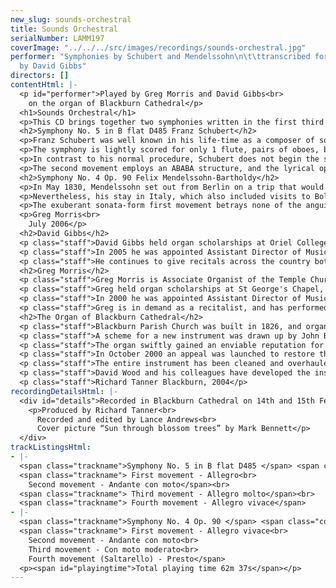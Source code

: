 ```yaml
---
new_slug: sounds-orchestral
title: Sounds Orchestral
serialNumber: LAMM197
coverImage: "../../../src/images/recordings/sounds-orchestral.jpg"
performer: "Symphonies by Schubert and Mendelssohn\n\t\ttranscribed for Organ Duet
  by David Gibbs"
directors: []
contentHtml: |-
  <p id="performer">Played by Greg Morris and David Gibbs<br>
    on the organ of Blackburn Cathedral</p>
  <h1>Sounds Orchestral</h1>
  <p>This CD brings together two symphonies written in the first third of the 19th century, at a time when composers were struggling to come to terms with the vastly expanded symphonic horizons revealed by Beethoven, and Romantic influences from other art forms such as literature were beginning to make their presence felt in music. Although both Schubert and Mendelssohn showed certain Romantic tendencies in their works (for example Schubert in his vast output of songs, Mendelssohn in the programmatic input which influenced some of his works) both also remained true to classical ideals of formal balance.</p>
  <h2>Symphony No. 5 in B flat D485 Franz Schubert</h2>
  <p>Franz Schubert was well known in his life-time as a composer of songs, and piano and chamber music, but the much less marketable genre of the symphony held a life-long fascination for him - in a letter to his publisher he described such works as “strivings after the highest in art”. His first symphony was composed when he was only 16, and by the time he was 19 he had composed another five. Of these early symphonies, the fifth is perhaps the best known. It was finished on 3rd October 1816, and performed shortly afterwards by a private orchestra which had evolved from the Schubert family string quartet.</p>
  <p>The symphony is lightly scored for only 1 flute, pairs of oboes, bassoons and horns, and strings. It followed on remarkably quickly from the fourth symphony, the only one of Schubert’s completed symphonies in a minor key, which he titled “Tragic”. The fifth is completely different in character. It is a sunny, graceful, beautifully balanced piece, and very much a “Classical” rather than “Romantic” symphony - it is definitely not a response by the young Schubert to the challenge presented by Beethoven’s symphonies, but rather a delightfully fresh and invigorating look back at the world of Mozart and Haydn. Commentators have pointed out the similarities between this piece and Mozart’s 40th Symphony in G minor, and indeed Schubert?s work does seem to be heavily influenced by the older master, particularly in the 1st and 3rd movements. However, for all the similarities of forms, harmonic progressions and themes, the mood of Schubert’s masterpiece is a world away from the nervous tension which characterises the first movement of Mozart’s 40th.</p>
  <p>In contrast to his normal procedure, Schubert does not begin the symphony with a slow introduction. Instead, four wind chords (a progression which later forms a crucial part in the development section) and a dancing violin scale lead straight into the graceful first theme. The violin melody itself is beautiful enough, but the dialogue with the cellos adds a spirited extra dimension to the texture. The second subject is more stepwise and lyrical, and Schubert uses the two themes to create a wonderfully compact sonata-form movement.</p>
  <p>The second movement employs an ABABA structure, and the lyrical opening theme displays Schubert’s skill for writing tuneful melodies. Schubert employs one of his favourite key relationships to introduce the second theme, which appears in C flat major, a major third below the tonic. This theme contrasts with the first in the sense that it incorporates much more dialogue. The lively minuet and trio does have striking similarities to that of Mozart’s 40th Symphony, although it avoids the off-beat accents of that movement. But perhaps the crowning glory of the symphony is the finale, which in its lightness and delicacy compares favourably with anything similar composed by Mozart. The themes are beautifully constructed, and they are developed in an enterprising fashion. A barn-storming finale it is not, but a movement full of humour and delicacy it most definitely is, and it is a perfectly weighted conclusion to this most classical of Schubert’s symphonies.</p>
  <h2>Symphony No. 4 Op. 90 Felix Mendelssohn-Bartholdy</h2>
  <p>In May 1830, Mendelssohn set out from Berlin on a trip that would take him through much of Italy – although because he visited Goethe in Weimar and also the cities of Munich, Salzurg, Linz, Vienna and Budapest, he did not in fact arrive in Venice until 10th October. However, the city made a vivid impression on him, as a letter home reveals: “Italy at last. And what I have all my life considered as the greatest possible felicity is now begun and I am basking in it.” Although the churches, the landscape and most of all the art impressed Mendelssohn, he was rather less complimentary about the music: “As I was earnestly contemplating the delightful evening landscape with its trees and angels among the boughs, the organ commenced. The sound was at first quite in harmony with my feelings: but the second, third, and in fact all the rest quickly roused me from my reveries and sent me straight home for the man was playing in church, and during divine service, and in front of respectable people thus: [he quotes a trite tune] and with the Martyrdom of St Peter close beside him.”</p>
  <p>Nevertheless, his stay in Italy, which also included visits to Bologna, Florence, Rome and Naples, provided Mendelssohn with the inspiration to write one of the classic works of the 19th-century symphonic repertoire - he himself stated that “all of Italy features in this work”. But although Mendelssohn began work on the symphony during his Italian journeys, it took a commission from the Royal Philharmonic Society in London for “a symphony, an overture and a vocal piece for the society, for which he be offered the sum of one hundred guineas” to provide the impetus for Mendelssohn to actually complete the work. Mendelssohn conducted the first performance of the work in London on May 13 1833, but the work was never to be published or performed in his native Germany in his own lifetime. Curiously enough, although musicians, critics and audiences have long loved the Italian Symphony, Mendelssohn himself remained dissatisfied with it, and intended to make thorough revisions to the first and last movements, a project he was unable to carry out. If the revisions he intended would have really improved the score, one can only imagine the popularity the work would have now!</p>
  <p>The exuberant sonata-form first movement betrays none of the anguish which Mendelssohn went through during its composition, but rather seems to reflect the sunny Italian landscape which so impressed Mendelssohn. The second movement, akin to the Allegretto in Beethoven’s 7th Symphony, was probably inspired by a religious procession which Mendelssohn witnessed in Naples. The dreamy Minuet contrasts with the more rhythmically driven trio, the music of which returns in an intriguing coda. And best of all is the minor-key finale, entitled Salterello after a Roman dance, but perhaps also drawing on inspiration from the Neapolitan Tarantella - a dance so called because it was believed the cure for a tarantula bite was to keep the patient in perpetual motion! The movement is certainly a thrilling and lively close to this inspiring Symphony.</p>
  <p>Greg Morris<br>
    July 2006</p>
  <h2>David Gibbs</h2>
  <p class="staff">David Gibbs held organ scholarships at Oriel College, Oxford and York Minster and is a holder of the FRCO diploma. In September 2000 he was appointed Assistant Organist at Carlisle Cathedral, where his principal duties were to accompany the Cathedral Choir in the daily liturgy and to direct the Cathedral Youth Choir, with whom he toured Norway. He also conducted the Cockermouth Harmonic Society.</p>
  <p class="staff">In 2005 he was appointed Assistant Director of Music at Kimbolton School. There he teaches music throughout the school, with particular responsibility for the Chamber Choir and the School Orchestra.</p>
  <p class="staff">He continues to give recitals across the country both as a soloist and as a duettist with Greg. In recent years he has found himself increasingly busy as both a composer and arranger with orchestral transcriptions for organ a particular favourite pastime.</p>
  <h2>Greg Morris</h2>
  <p class="staff">Greg Morris is Associate Organist of the Temple Church in London, a position he has held since September 2006.</p>
  <p class="staff">Greg held organ scholarships at St George's Chapel, Windsor, Jesus College, Cambridge, and St Martin-in-the-Fields. He studied with Andrew Dean, Paul Stubbings, John Kitchen and Thomas Trotter, and won first prizes for organ playing and overall performance in the FRCO examinations.</p>
  <p class="staff">In 2000 he was appointed Assistant Director of Music at Blackburn Cathedral, where he accompanied the Cathedral Choirs in a busy schedule of recordings, broadcasts, concerts and tours in addition to the Cathedral's regular services. Greg also directed the Cathedral Young People's Choir in a programme which included four commissions, tours to Rome and Vienna, and live broadcasts on BBC Radio 4. He was also a regular accompanist for the Radio 4 Daily Service Singers.</p>
  <p class="staff">Greg is in demand as a recitalist, and has performed at many leading recital venues in this country and abroad. In June 2006, Greg was the soloist in the World Première of David Briggs' Organ Concerto, written in celebration of the organ of Blackburn Cathedral, and he has also made the first recording of this work. Greg's first solo CD, <a href="inspir.htm">Sounds Inspirational</a>, which features music by composers including Bach, Buxtehude, Duruflé and Messiaen, was released in 2003 by LAMMAS and has received widespread critical acclaim.</p>
  <h2>The Organ of Blackburn Cathedral</h2>
  <p class="staff">Blackburn Parish Church was built in 1826, and organs by Gray (1826 and 1831) and Cavaillé-Coll (1875) were placed on the west wall of the church. The building was re-consecrated as a Cathedral in 1926, when the Diocese of Blackburn was established, and ambitious plans to extend the building were drawn up. When the large transepts were completed in 1953, Henry Willis III was commissioned to move the organ to a bridge at the East end of the Nave. In 1964 the organ was taken down so that a temporary wall could be built, dividing the nave from the transepts to enable work to begin on restoring the nave, whilst the remainder of the cathedral could be used for worship. J.W. Walker and Sons removed the organ and lent the cathedral a four-rank, totally enclosed, extension organ, which served well for five years.</p>
  <p class="staff">A scheme for a new instrument was drawn up by John Bertalot (the Cathedral Organist), in consultation with Francis Jackson and Bert Collop (managing director of Walker’s). William Thompson, a generous benefactor from Burnley who had already given large sums of money for the restoration of the Nave and the building of the Lantern Tower and Spire, was asked by John Bertalot to give £30,000 to pay for the new organ. On 20th March, 1968, an envelope arrived from him with a cheque for 30,000 guineas (£31, 500) made out to John Bertalot. The new organ was dedicated on 20th December 1969. It was voiced by Walter Goodey and Dennis Thurlow. John Hayward, the artist, consulted with Walker’s to produce the stunning highly coloured organ cases, including swell boxes which are in full view, and a doubly mitred Serpent, coloured green and gold.</p>
  <p class="staff">The organ swiftly gained an enviable reputation for its vibrant tonal quality, most notably the fiery reed stops. However, from as early as 1983, serious problems became apparent, particularly in relation to the wind system and action. At the same time, the Lantern Tower also required major work, thus delaying work to the organ. In 1994, shortly after Gordon Stewart’s appointment as Director of Music, David Wood took over the care of the organ. Some short term problems were attended to and the console was modernised.</p>
  <p class="staff">In October 2000 an appeal was launched to restore the organ. I was keen that all of the 1969 tonal features should be retained, but that the opportunity should be taken to provide various extra colours to enhance and better equip an instrument that is expected not only to accompany liturgy on a daily basis, but also to present the complete range of solo repertoire in a stylistic manner. For example, I felt that an Oboe on the Swell and a Fifteenth on the Great were essential additions. Also that a reed at 8’ pitch on the Positive and a Vox Humana would be useful and that the organ really needed additional 8’ foundation pitch, more gravitas on the Pedal and extra 16’ manual tone. In order to address these desired tonal additions and to bring the organ into proper working order, I devised a scheme to restore and enlarge the organ, in consultation with David Briggs, John Bertalot, Canon Andrew Hindley, Greg Morris and David Wood. The organ was restored and enlarged between July 2001 and June 2002, during which time a Rodgers digital instrument was used.</p>
  <p class="staff">The entire instrument has been cleaned and overhauled. A Fifteenth on the Great and a Cliquot-style Cromorne on the Positive have been added. The new Solo department has been positioned above the Great, with new stops: Flûte Harmonique 8’, Viola 8’, Viola Céleste 8’, Flûte Octaviante 4’ and Voix Humaine. The old Swell Cromorne has been moved to the Solo, and renamed “Clarinette”; in its place on the Swell is a new Hautbois. Two new ranks of pipes have been made available on the Pedal: a 6 2/5 Grosse Tierce and 10 2/3 Grosse Quint. Two new digital ranks, by Walker Technical Company USA, have also been made available on the Pedal: 32’ Sub Principal and 16’ Flûte Ouverte. A wealth of octave and sub-octave couplers have been provided. A new 4 manual console has been built by Wood of Huddersfield, in the style of the original 3 manual console. A new Cymbelstern and star have been added and safety features for maintaining the instrument have been incorporated.</p>
  <p class="staff">David Wood and his colleagues have developed the instrument with great skill; they have breathed new life into all the wonderful original colours which had been sounding tired for some years and have blended new ranks into the organ in such a sensitive way. The result is an incredibly versatile and reliable instrument with a tremendous range of dynamic and tonal colour, coupled with a sense of sheer power, but also great subtlety and tremendous beauty. There are few organs in the world that can demonstrate the entire solo repertoire with such a convincing sense of style. It is also a fantastic organ for the liturgy, capable of accompanying choir and congregation in a sensitive manner. The full range of the organ’s capabilities was shown off to great effect at the opening recital by David Briggs on 6th July 2002. This recording provides further evidence!</p>
  <p class="staff">Richard Tanner Blackburn, 2004</p>
recordingDetailsHtml: |-
  <div id="details">Recorded in Blackburn Cathedral on 14th and 15th February 2006 by kind permission of the Dean and Chapter
    <p>Produced by Richard Tanner<br>
      Recorded and edited by Lance Andrews<br>
      Cover picture “Sun through blossom trees” by Mark Bennett</p>
  </div>
trackListingsHtml:
- |-
  <span class="trackname">Symphony No. 5 in B flat D485 </span> <span class="composer">Franz Schubert</span><br>
  <span class="trackname"> First movement - Allegro<br>
    Second movement - Andante con moto</span><br>
  <span class="trackname"> Third movement - Allegro molto</span><br>
  <span class="trackname"> Fourth movement - Allegro vivace</span>
- |-
  <span class="trackname">Symphony No. 4 Op. 90 </span> <span class="composer">Felix Mendelssohn-Bartholdy</span><br>
  <span class="trackname"> First movement - Allegro vivace<br>
    Second movement - Andante con moto<br>
    Third movement - Con moto moderato<br>
    Fourth movement (Saltarello) - Presto</span>
  <p><span id="playingtime">Total playing time 62m 37s</span></p>
---
```


